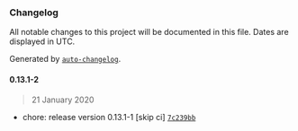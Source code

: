 ### Changelog

All notable changes to this project will be documented in this file. Dates are displayed in UTC.

Generated by [`auto-changelog`](https://github.com/CookPete/auto-changelog).

#### 0.13.1-2

> 21 January 2020

- chore: release version 0.13.1-1 [skip ci] [`7c239bb`](https://github.com/GoodDollar/GoodDAPP/commit/7c239bb8efec1644d7acfe63247de4227b4a4c48)
